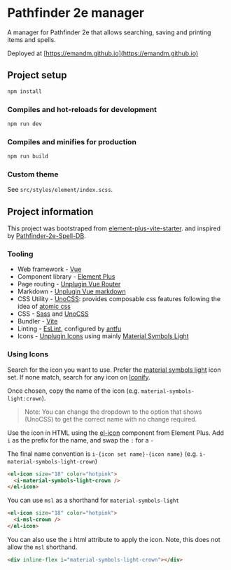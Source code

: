 # Pathfinder 2e manager

A manager for Pathfinder 2e that allows searching, saving and printing items and spells.

Deployed at [https://emandm.github.io](https://emandm.github.io)

## Project setup

```bash
npm install
```

### Compiles and hot-reloads for development

```bash
npm run dev
```

### Compiles and minifies for production

```bash
npm run build
```

### Custom theme

See `src/styles/element/index.scss`.

## Project information

This project was bootstraped from [element-plus-vite-starter](https://github.com/element-plus/element-plus-vite-starter). and inspired by [Pathfinder-2e-Spell-DB](https://github.com/fyjham-ts/Pathfinder-2E-Spell-DB).

### Tooling

- Web framework - [Vue](https://vuejs.org/guide/quick-start.html)
- Component library - [Element Plus](https://element-plus.org/en-US/component/overview.html)
- Page routing - [Unplugin Vue Router](https://uvr.esm.is/guide/file-based-routing.html)
- Markdown - [Unplugin Vue markdown](https://github.com/unplugin/unplugin-vue-markdown)
- CSS Utility - [UnoCSS](https://unocss.dev/guide/): provides composable css features following the idea of [atomic css](https://antfu.me/posts/reimagine-atomic-css)
- CSS - [Sass]() and [UnoCSS](https://unocss.dev/guide/)
- Bundler - [Vite](https://vite.dev/guide/features.html)
- Linting - [EsLint](https://eslint.org/docs/latest/), configured by [antfu](https://github.com/antfu/eslint-config)
- Icons - [Unplugin Icons](https://github.com/unplugin/unplugin-icons) using mainly [Material Symbols Light](https://icon-sets.iconify.design/material-symbols-light/)

### Using Icons

Search for the icon you want to use. Prefer the [material symbols light](https://icon-sets.iconify.design/material-symbols-light/) icon set. If none match, search for any icon on [Iconify](https://icon-sets.iconify.design/).

Once chosen, copy the name of the icon (e.g. `material-symbols-light:crown`).

> Note: You can change the dropdown to the option that shows (UnoCSS) to get the correct name with no change required.

Use the icon in HTML using the [el-icon](https://element-plus.org/en-US/component/icon.html#combined-with-el-icon) component from Element Plus. Add `i` as the prefix for the name, and swap the `:` for a `-`

The final name convention is `i-{icon set name}-{icon name}` (e.g. `i-material-symbols-light-crown`)

```html
<el-icon size="18" color="hotpink">
  <i-material-symbols-light-crown />
</el-icon>
```

You can use `msl` as a shorthand for `material-symbols-light`

```html
<el-icon size="18" color="hotpink">
  <i-msl-crown />
</el-icon>
```

You can also use the `i` html attribute to apply the icon. Note, this does not allow the `msl` shorthand.

```html
<div inline-flex i="material-symbols-light-crown"></div>
```
